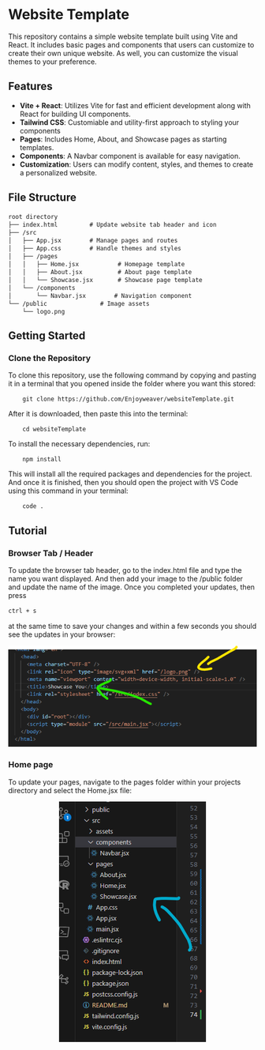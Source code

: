 # Website Template

This repository contains a simple website template built using Vite and React. It includes basic pages and components that users can customize to create their own unique website.
As well, you can customize the visual themes to your preference.

## Features

- **Vite + React**: Utilizes Vite for fast and efficient development along with React for building UI components.
- **Tailwind CSS**: Customiable and utility-first approach to styling your components
- **Pages**: Includes Home, About, and Showcase pages as starting templates.
- **Components**: A Navbar component is available for easy navigation.
- **Customization**: Users can modify content, styles, and themes to create a personalized website.

## File Structure

```plaintext
root directory
├── index.html         # Update website tab header and icon
├── /src
│   ├── App.jsx        # Manage pages and routes
│   ├── App.css        # Handle themes and styles
│   ├── /pages
│   │   ├── Home.jsx           # Homepage template
│   │   ├── About.jsx          # About page template
│   │   └── Showcase.jsx       # Showcase page template
│   └── /components
│       └── Navbar.jsx        # Navigation component
└── /public               # Image assets
    └── logo.png
```

## Getting Started

### Clone the Repository

To clone this repository, use the following command by copying and pasting it in a
terminal that you opened inside the folder where you want this stored:

        git clone https://github.com/Enjoyweaver/websiteTemplate.git

After it is downloaded, then paste this into the terminal:

        cd websiteTemplate

To install the necessary dependencies, run:

        npm install

This will install all the required packages and dependencies for the project. And once
it is finished, then you should open the project with VS Code using this command in your terminal:

        code .

## Tutorial

### Browser Tab / Header

To update the browser tab header, go to the index.html file and type the name you want displayed.
And then add your image to the /public folder and update the name of the image. Once you completed your updates,
then press

```bash
ctrl + s
```

at the same time to save your changes and within a few seconds you should see the updates in your browser:

<p align="center">
  <img src="./public/tabHeader.png" alt="Logo">
</p>

### Home page

To update your pages, navigate to the pages folder within your projects directory and select the Home.jsx file:

<p align="center">
  <img src="./public/pages.png" alt="Logo">
</p>
